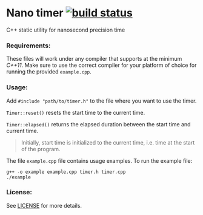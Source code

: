 # Nano timer [![build status](https://git.sadmansk.com/sadmansk/nano-timer/badges/master/build.svg)](https://git.sadmansk.com/sadmansk/nano-timer/commits/master)

C++ static utility for nanosecond precision time

### Requirements:

These files will work under any compiler that supports at the minimum *C++11*. Make sure to use
the correct compiler for your platform of choice for running the provided `example.cpp`.

### Usage:

Add `#include "path/to/timer.h"` to the file where you want to use the timer.

`Timer::reset()` resets the start time to the current time.

`Timer::elapsed()` returns the elapsed duration between the start time and current
time.

> Initially, start time is initialized to the current time, i.e. time at the start
of the program.

The file `example.cpp` file contains usage examples. To run the example file:

```
g++ -o example example.cpp timer.h timer.cpp
./example
```

### License:
See [LICENSE](LICENSE) for more details.
